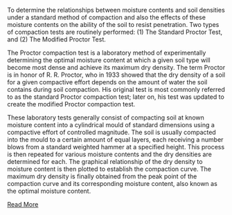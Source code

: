 To determine the relationships between moisture contents and soil densities under a standard method of compaction and also the effects of these moisture contents on the ability of the soil to resist penetration. Two types of compaction tests are routinely performed: (1) The Standard Proctor Test, and (2) The Modified Proctor Test.

The Proctor compaction test is a laboratory method of experimentally determining the optimal moisture content at which a given soil type will become most dense and achieve its maximum dry density. The term Proctor is in honor of R. R. Proctor, who in 1933 showed that the dry density of a soil for a given compactive effort depends on the amount of water the soil contains during soil compaction. His original test is most commonly referred to as the standard Proctor compaction test; later on, his test was updated to create the modified Proctor compaction test.

These laboratory tests generally consist of compacting soil at known moisture content into a cylindrical mould of standard dimensions using a compactive effort of controlled magnitude. The soil is usually compacted into the mould to a certain amount of equal layers, each receiving a number blows from a standard weighted hammer at a specified height. This process is then repeated for various moisture contents and the dry densities are determined for each. The graphical relationship of the dry density to moisture content is then plotted to establish the compaction curve. The maximum dry density is finally obtained from the peak point of the compaction curve and its corresponding moisture content, also known as the optimal moisture content.

[Read More](docs/CompactionTest.pdf)